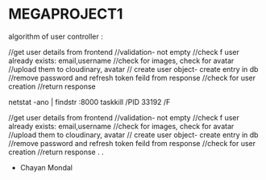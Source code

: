 # MEGAPROJECT1

algorithm of user controller :

//get user details from frontend
//validation- not empty
//check f user already exists: email,username
//check for images, check for avatar
//upload them to cloudinary, avatar
// create user object- create entry in db
//remove password and refresh token feild from response
//check for user creation
//return response

netstat -ano | findstr :8000
taskkill /PID 33192 /F

//get user details from frontend
//validation- not empty
//check f user already exists: email,username
//check for images, check for avatar
//upload them to cloudinary, avatar
// create user object- create entry in db
//remove password and refresh token feild from response
//check for user creation
//return response
.
.
- Chayan Mondal
